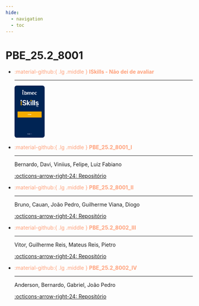 ```yaml
---
hide:
  - navigation
  - toc
---  
```


# PBE_25.2_8001



<div class="grid cards" markdown>

-   <font color="#FFA07A">:material-github:{ .lg .middle } __ISkills - Não dei de avaliar__</font>

    ---

   
      <a href="https://iskills.ibmec.edu.br" target="_blank"><img src="assets/iskills.png" alt="ibmec iskills" style="max-width:220px; width:auto; height:140px; border-radius:6px;" /></a>
  

-   <font color="#FFA07A"> :material-github:{ .lg .middle } __PBE_25.2_8001_I__</font>
 
    ---

    Bernardo, Davi, Viniius, Felipe, Luiz Fabiano

    [:octicons-arrow-right-24: Repositório](https://github.com/Projetos-de-Extensao/PBE_25.2_8001_I)


-   <font color="#FFA07A"> :material-github:{ .lg .middle } __PBE_25.2_8001_II__</font>     

    ---

    Bruno, Cauan, João Pedro, Guilherme Viana, Diogo

    [:octicons-arrow-right-24: Repositório](https://github.com/Projetos-de-Extensao/PBE_25.2_8001_II)



-   <font color="#FFA07A">:material-github:{ .lg .middle } __PBE_25.2_8002_III__</font>

    ---

    Vitor, Guilherme Reis, Mateus Reis, Pietro

    [:octicons-arrow-right-24: Repositório](https://github.com/Projetos-de-Extensao/PBE_25.2_8001_III)

-   <font color="#FFA07A">:material-github:{ .lg .middle } __PBE_25.2_8002_IV__</font>

    ---

    Anderson, Bernardo, Gabriel, João Pedro

    [:octicons-arrow-right-24: Repositório](https://github.com/Projetos-de-Extensao/PBE_25.2_8001_IV)



</div>